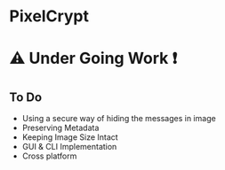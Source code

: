 # PixelCrypt

<h1> ⚠️ Under Going Work ❗ </h1>

## To Do 

- Using a secure way of hiding the messages in image
- Preserving Metadata
- Keeping Image Size Intact
- GUI & CLI Implementation
- Cross platform

